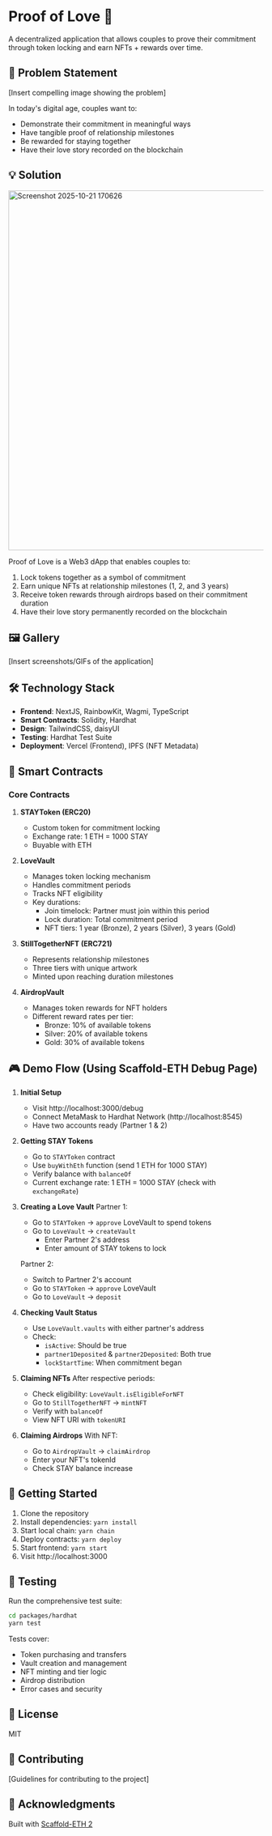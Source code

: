 # Proof of Love 💝

A decentralized application that allows couples to prove their commitment through token locking and earn NFTs + rewards over time.

## 🌟 Problem Statement

[Insert compelling image showing the problem]

In today's digital age, couples want to:
- Demonstrate their commitment in meaningful ways
- Have tangible proof of relationship milestones
- Be rewarded for staying together
- Have their love story recorded on the blockchain

## 💡 Solution

<img width="1825" height="711" alt="Screenshot 2025-10-21 170626" src="https://github.com/user-attachments/assets/bd823083-12ac-40aa-b77f-0bace199d023" />


Proof of Love is a Web3 dApp that enables couples to:
1. Lock tokens together as a symbol of commitment
2. Earn unique NFTs at relationship milestones (1, 2, and 3 years)
3. Receive token rewards through airdrops based on their commitment duration
4. Have their love story permanently recorded on the blockchain

## 🖼️ Gallery

[Insert screenshots/GIFs of the application]

## 🛠️ Technology Stack

- **Frontend**: NextJS, RainbowKit, Wagmi, TypeScript
- **Smart Contracts**: Solidity, Hardhat
- **Design**: TailwindCSS, daisyUI
- **Testing**: Hardhat Test Suite
- **Deployment**: Vercel (Frontend), IPFS (NFT Metadata)

## 🔗 Smart Contracts

### Core Contracts
1. **STAYToken (ERC20)**
   - Custom token for commitment locking
   - Exchange rate: 1 ETH = 1000 STAY
   - Buyable with ETH

2. **LoveVault**
   - Manages token locking mechanism
   - Handles commitment periods
   - Tracks NFT eligibility
   - Key durations:
     - Join timelock: Partner must join within this period
     - Lock duration: Total commitment period
     - NFT tiers: 1 year (Bronze), 2 years (Silver), 3 years (Gold)

3. **StillTogetherNFT (ERC721)**
   - Represents relationship milestones
   - Three tiers with unique artwork
   - Minted upon reaching duration milestones

4. **AirdropVault**
   - Manages token rewards for NFT holders
   - Different reward rates per tier:
     - Bronze: 10% of available tokens
     - Silver: 20% of available tokens
     - Gold: 30% of available tokens

## 🎮 Demo Flow (Using Scaffold-ETH Debug Page)

1. **Initial Setup**
   - Visit http://localhost:3000/debug
   - Connect MetaMask to Hardhat Network (http://localhost:8545)
   - Have two accounts ready (Partner 1 & 2)

2. **Getting STAY Tokens**
   - Go to `STAYToken` contract
   - Use `buyWithEth` function (send 1 ETH for 1000 STAY)
   - Verify balance with `balanceOf`
   - Current exchange rate: 1 ETH = 1000 STAY (check with `exchangeRate`)

3. **Creating a Love Vault**
   Partner 1:
   - Go to `STAYToken` → `approve` LoveVault to spend tokens
   - Go to `LoveVault` → `createVault`
     - Enter Partner 2's address
     - Enter amount of STAY tokens to lock

   Partner 2:
   - Switch to Partner 2's account
   - Go to `STAYToken` → `approve` LoveVault
   - Go to `LoveVault` → `deposit`

4. **Checking Vault Status**
   - Use `LoveVault.vaults` with either partner's address
   - Check:
     - `isActive`: Should be true
     - `partner1Deposited` & `partner2Deposited`: Both true
     - `lockStartTime`: When commitment began

5. **Claiming NFTs**
   After respective periods:
   - Check eligibility: `LoveVault.isEligibleForNFT`
   - Go to `StillTogetherNFT` → `mintNFT`
   - Verify with `balanceOf`
   - View NFT URI with `tokenURI`

6. **Claiming Airdrops**
   With NFT:
   - Go to `AirdropVault` → `claimAirdrop`
   - Enter your NFT's tokenId
   - Check STAY balance increase

## 🚀 Getting Started

1. Clone the repository
2. Install dependencies: `yarn install`
3. Start local chain: `yarn chain`
4. Deploy contracts: `yarn deploy`
5. Start frontend: `yarn start`
6. Visit http://localhost:3000

## 🧪 Testing

Run the comprehensive test suite:
```bash
cd packages/hardhat
yarn test
```

Tests cover:
- Token purchasing and transfers
- Vault creation and management
- NFT minting and tier logic
- Airdrop distribution
- Error cases and security

## 📝 License

MIT

## 🤝 Contributing

[Guidelines for contributing to the project]

## 🙏 Acknowledgments

Built with [Scaffold-ETH 2](https://github.com/scaffold-eth/scaffold-eth-2)
